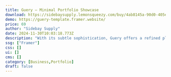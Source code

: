 ```yaml
---
title: Guery — Minimal Portfolio Showcase
download: https://sidebaysupply.lemonsqueezy.com/buy/4ab8145a-90d0-405e-8140-81e24e252e71?aff=YGGpO5
demo: https://guery-template.framer.website/
price: 69
author: "Sidebay Supply"
date: 2024-11-30T10:03:18.773Z
description: "With its subtle sophistication, Guery offers a refined platform for showcasing your work. Let your agency shine with understated charm and a minimalist approach."
ssg: ["Framer"]
css: []
ui: []
cms: []
category: [Business,Portfolio]
draft: false
---
```

